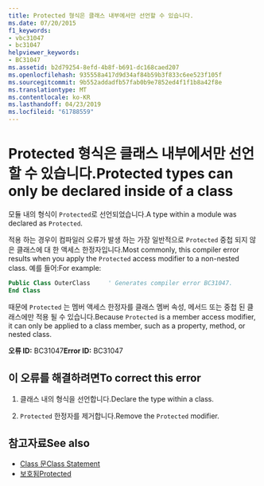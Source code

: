 ```yaml
---
title: Protected 형식은 클래스 내부에서만 선언할 수 있습니다.
ms.date: 07/20/2015
f1_keywords:
- vbc31047
- bc31047
helpviewer_keywords:
- BC31047
ms.assetid: b2d79254-8efd-4b8f-b691-dc168caed207
ms.openlocfilehash: 935558a417d9d34af84b59b3f833c6ee523f105f
ms.sourcegitcommit: 9b552addadfb57fab0b9e7852ed4f1f1b8a42f8e
ms.translationtype: MT
ms.contentlocale: ko-KR
ms.lasthandoff: 04/23/2019
ms.locfileid: "61788559"
---
```

# <a name="protected-types-can-only-be-declared-inside-of-a-class"></a><span data-ttu-id="2915a-102">Protected 형식은 클래스 내부에서만 선언할 수 있습니다.</span><span class="sxs-lookup"><span data-stu-id="2915a-102">Protected types can only be declared inside of a class</span></span>
<span data-ttu-id="2915a-103">모듈 내의 형식이 `Protected`로 선언되었습니다.</span><span class="sxs-lookup"><span data-stu-id="2915a-103">A type within a module was declared as `Protected`.</span></span>

<span data-ttu-id="2915a-104">적용 하는 경우이 컴파일러 오류가 발생 하는 가장 일반적으로 `Protected` 중첩 되지 않은 클래스에 대 한 액세스 한정자입니다.</span><span class="sxs-lookup"><span data-stu-id="2915a-104">Most commonly, this compiler error results when you apply the `Protected` access modifier to a non-nested class.</span></span> <span data-ttu-id="2915a-105">예를 들어:</span><span class="sxs-lookup"><span data-stu-id="2915a-105">For example:</span></span>

```vb
Public Class OuterClass     ' Generates compiler error BC31047.
End Class
```

<span data-ttu-id="2915a-106">때문에 `Protected` 는 멤버 액세스 한정자를 클래스 멤버 속성, 메서드 또는 중첩 된 클래스에만 적용 될 수 있습니다.</span><span class="sxs-lookup"><span data-stu-id="2915a-106">Because `Protected` is a member access modifier, it can only be applied to a class member, such as a property, method, or nested class.</span></span> 
 
 <span data-ttu-id="2915a-107">**오류 ID:** BC31047</span><span class="sxs-lookup"><span data-stu-id="2915a-107">**Error ID:** BC31047</span></span>  
  
## <a name="to-correct-this-error"></a><span data-ttu-id="2915a-108">이 오류를 해결하려면</span><span class="sxs-lookup"><span data-stu-id="2915a-108">To correct this error</span></span>  
  
1. <span data-ttu-id="2915a-109">클래스 내의 형식을 선언합니다.</span><span class="sxs-lookup"><span data-stu-id="2915a-109">Declare the type within a class.</span></span>  
  
2. <span data-ttu-id="2915a-110">`Protected` 한정자를 제거합니다.</span><span class="sxs-lookup"><span data-stu-id="2915a-110">Remove the `Protected` modifier.</span></span>  
  
## <a name="see-also"></a><span data-ttu-id="2915a-111">참고자료</span><span class="sxs-lookup"><span data-stu-id="2915a-111">See also</span></span>

- [<span data-ttu-id="2915a-112">Class 문</span><span class="sxs-lookup"><span data-stu-id="2915a-112">Class Statement</span></span>](../../visual-basic/language-reference/statements/class-statement.md)
- [<span data-ttu-id="2915a-113">보호됨</span><span class="sxs-lookup"><span data-stu-id="2915a-113">Protected</span></span>](../../visual-basic/language-reference/modifiers/protected.md)
